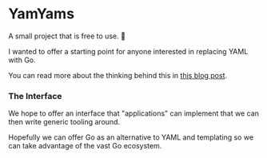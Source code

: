 # YamYams

A small project that is free to use. 🎉

I wanted to offer a starting point for anyone interested in replacing YAML with Go.

You can read more about the thinking behind this in [this blog post](https://nivenly.com/lib/2021-06-13-ias/).

### The Interface

We hope to offer an interface that "applications" can implement that we can then write generic tooling around.

Hopefully we can offer Go as an alternative to YAML and templating so we can take advantage of the vast Go ecosystem.

